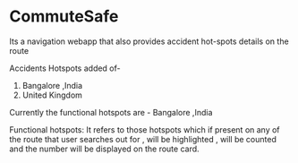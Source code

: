 # CommuteSafe
Its a navigation webapp that also provides accident hot-spots details on the route

Accidents Hotspots added of- 
1. Bangalore ,India
2. United Kingdom

Currently the functional hotspots are - Bangalore ,India

Functional hotspots: It refers to those hotspots which if present on any of the route that
user searches out for , will be highlighted , will be counted  and the number will be displayed on the route card.
